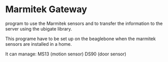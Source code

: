 Marmitek Gateway
===============

program to use the Marmitek sensors and to transfer the information to the server using the ubigate library.

This programe have to be set up on the beaglebone when the marmitek sensors are installed in a home.

It can manage:
MS13 (motion sensor)
DS90 (door sensor)
